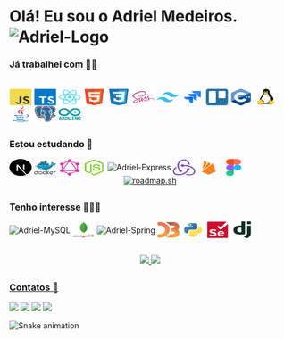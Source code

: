 # Olá! Eu sou o Adriel Medeiros. <img align="center" alt="Adriel-Logo" height="40" width="40" src="https://cdn-icons-png.flaticon.com/512/849/849987.png"/> 
<!-- <div align="center">
  <img align="center" alt="gif" src="https://media.giphy.com/media/V1wiixQS9Nuw0/giphy.gif?cid=ecf05e47o26lxyytz515rf3nfpjb4dpvleqgp7q596wonuez&rid=giphy.gif&ct=g"/>
</div> -->

  ### Já trabalhei com 🧑‍💻
  
  <div style="display: inline_block"><br>
  <img align="center" alt="Adriel-Js" height="30" width="40" src="https://raw.githubusercontent.com/devicons/devicon/master/icons/javascript/javascript-original.svg"/>
  <img align="center" alt="Adriel-Ts" height="30" width="40" src="https://raw.githubusercontent.com/devicons/devicon/master/icons/typescript/typescript-plain.svg"/>
  <img align="center" alt="Adriel-React" height="30" width="40" src="https://raw.githubusercontent.com/devicons/devicon/master/icons/react/react-original.svg"/>
  <img align="center" alt="Adriel-HTML" height="30" width="40" src="https://raw.githubusercontent.com/devicons/devicon/master/icons/html5/html5-original.svg"/>
  <img align="center" alt="Adriel-CSS" height="30" width="40" src="https://raw.githubusercontent.com/devicons/devicon/master/icons/css3/css3-original.svg"/>
  <img align="center" alt="Adriel-SASS" height="30" width="40" src="https://raw.githubusercontent.com/devicons/devicon/master/icons/sass/sass-original.svg"/>
  <img align="center" alt="Adriel-Tailwindcss" height="30" width="40" src="https://github.com/devicons/devicon/blob/master/icons/tailwindcss/tailwindcss-plain.svg"/>
  <img align="center" alt="Adriel-Jira" height="30" width="40" src="https://github.com/devicons/devicon/blob/master/icons/jira/jira-original.svg" />
  <img align="center" alt="Adriel-Trello" height="30" width="40" src="https://github.com/devicons/devicon/blob/master/icons/trello/trello-plain.svg"/>
  <img align="center" alt="Adriel-Cplusplus" height="30" width="40" src="https://raw.githubusercontent.com/devicons/devicon/master/icons/cplusplus/cplusplus-original.svg"/>
  <img align="center" alt="Adriel-Linux" height="30" width="40" src="https://raw.githubusercontent.com/devicons/devicon/master/icons/linux/linux-original.svg"/>
  <img align="center" alt="Adriel-Java" height="30" width="40" src="https://raw.githubusercontent.com/devicons/devicon/master/icons/java/java-original.svg"/>
  <img align="center" alt="Adriel-PostgreSQL" height="30" width="40" src="https://raw.githubusercontent.com/devicons/devicon/master/icons/postgresql/postgresql-original.svg"/>
  <img align="center" alt="Adriel-Arduino" height="30" width="40" src="https://raw.githubusercontent.com/devicons/devicon/master/icons/arduino/arduino-original-wordmark.svg"/>
</div>
  
##
  
### Estou estudando 🧠
<div>
<img align="center" alt="Adriel-Next" height="30" width="40" src="https://raw.githubusercontent.com/devicons/devicon/master/icons/nextjs/nextjs-original.svg"/>
<img align="center" alt="Adriel-Doker" height="30" width="40" src="https://raw.githubusercontent.com/devicons/devicon/master/icons/docker/docker-original-wordmark.svg"/>
  <img align="center" alt="Adriel-Graphql" height="30" width="40" src="https://raw.githubusercontent.com/devicons/devicon/master/icons/graphql/graphql-plain.svg"/>
    <img align="center" alt="Adriel-Node" height="30" width="40" src="https://raw.githubusercontent.com/devicons/devicon/master/icons/nodejs/nodejs-plain.svg"/>
   <img align="center" alt="Adriel-Express" height="30" width="40" src="https://cdn.jsdelivr.net/gh/devicons/devicon/icons/express/express-original.svg" />
  <img align="center" alt="Adriel-Redux" height="30" width="40" src="https://raw.githubusercontent.com/devicons/devicon/master/icons/redux/redux-original.svg"/>
   <img align="center" alt="Adriel-Firebase" height="30" width="40" src="https://raw.githubusercontent.com/devicons/devicon/master/icons/firebase/firebase-plain.svg"/>
  <img align="center" alt="Adriel-Figma" height="30" width="40" src="https://github.com/devicons/devicon/blob/master/icons/figma/figma-original.svg" />   
</div>

<div align="center">
  <a href="https://roadmap.sh"><img src="https://api.roadmap.sh/v1-badge/tall/64b528930a49b0be0ed5154f?variant=dark" alt="roadmap.sh"/></a>
</div>

##
  
### Tenho interesse 🕵🏻‍♂️
  
<div>
  <img align="center" alt="Adriel-MySQL" height="30" width="40" src="https://cdn.jsdelivr.net/gh/devicons/devicon/icons/mysql/mysql-original-wordmark.svg"/>
  <img align="center" alt="Adriel-MongoDB" height="30" width="40" src="https://raw.githubusercontent.com/devicons/devicon/master/icons/mongodb/mongodb-original-wordmark.svg"/>
  <img align="center" alt="Adriel-Spring" height="30" width="40" src="https://cdn.jsdelivr.net/gh/devicons/devicon/icons/spring/spring-original.svg"/>
  <img align="center" alt="Adriel-D3" height="30" width="40" src="https://raw.githubusercontent.com/devicons/devicon/master/icons/d3js/d3js-original.svg"/>
  <img align="center" alt="Adriel-Python" height="30" width="40" src="https://raw.githubusercontent.com/devicons/devicon/master/icons/python/python-original.svg"/>
  <img align="center" alt="Adriel-Selenium" height="30" width="40" src="https://github.com/devicons/devicon/blob/master/icons/selenium/selenium-original.svg"/>
  <img align="center" alt="Adriel-Django" height="30" width="40" src="https://github.com/devicons/devicon/blob/master/icons/django/django-plain.svg"/>
</div>
  
  ##
  
  <div align="center">
  <a href="https://github.com/medriel">
  <img height="180em" src="https://github-readme-stats.vercel.app/api?username=medriel&show_icons=true&theme=github_dark&include_all_commits=true&count_private=true"/>
  <img height="180em" src="https://github-readme-stats.vercel.app/api/top-langs/?username=medriel&layout=compact&langs_count=7&theme=github_dark"/>
</div>
  
  ##
  
### Contatos 📱
<div>
<a href="https://www.linkedin.com/in/medriel/" target="_blank"><img src="https://img.shields.io/badge/LinkedIn-0077B5?style=for-the-badge&logo=linkedin&logoColor=white" target="_blank"></a>
<a href="mailto:adriel.souza397@gmail.com" target="_blank"><img src="https://img.shields.io/badge/Gmail-D14836?style=for-the-badge&logo=gmail&logoColor=white" target="_blank"></a>
<a href="https://www.instagram.com/adriel.medeiros/" target="_blank"><img src="https://img.shields.io/badge/Instagram-E4405F?style=for-the-badge&logo=instagram&logoColor=white" target="_blank"></a>
<a href="https://clicano.link/adriel-medeiros" target="_blank"><img src="https://img.shields.io/badge/WhatsApp-25D366?style=for-the-badge&logo=whatsapp&logoColor=white" target="_blank"></a>
 
   ![Snake animation](https://github.com/medriel/medriel/blob/output/github-contribution-grid-snake.svg)
</div>
